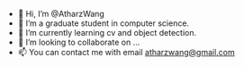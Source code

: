 - 👋 Hi, I’m @AtharzWang
- 👀 I’m a graduate student in computer science.
- 🌱 I’m currently learning cv and object detection.
- 💞️ I’m looking to collaborate on ...
- 📫 You can contact me with email atharzwang@gmail.com

<!---
AtharzWang/AtharzWang is a ✨ special ✨ repository because its `README.md` (this file) appears on your GitHub profile.
You can click the Preview link to take a look at your changes.
--->
